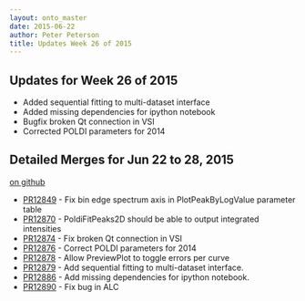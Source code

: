 ```yaml
---
layout: onto_master
date: 2015-06-22
author: Peter Peterson
title: Updates Week 26 of 2015
---
```

Updates for Week 26 of 2015
---------------------------
* Added sequential fitting to multi-dataset interface
* Added missing dependencies for ipython notebook
* Bugfix broken Qt connection in VSI
* Corrected POLDI parameters for 2014

Detailed Merges for Jun 22 to 28, 2015
--------------------------------------
[on github](https://github.com/mantidproject/mantid/pulls?q=is%3Apr+merged%3A2015-06-23..2015-06-28)

* [PR12849](https://github.com/mantidproject/mantid/pull/12849) - Fix bin edge spectrum axis in PlotPeakByLogValue parameter table
* [PR12870](https://github.com/mantidproject/mantid/pull/12870) - PoldiFitPeaks2D should be able to output integrated intensities
* [PR12874](https://github.com/mantidproject/mantid/pull/12874) - Fix broken Qt connection in VSI
* [PR12876](https://github.com/mantidproject/mantid/pull/12876) - Correct POLDI parameters for 2014
* [PR12878](https://github.com/mantidproject/mantid/pull/12878) - Allow PreviewPlot to toggle errors per curve
* [PR12879](https://github.com/mantidproject/mantid/pull/12879) - Add sequential fitting to multi-dataset interface.
* [PR12886](https://github.com/mantidproject/mantid/pull/12886) - Add missing dependencies for ipython notebook.
* [PR12890](https://github.com/mantidproject/mantid/pull/12890) - Fix bug in ALC
